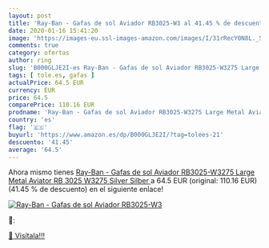```yaml
---
layout: post
title: 'Ray-Ban - Gafas de sol Aviador RB3025-W3 al 41.45 % de descuento'
date: 2020-01-16 15:41:20
image: 'https://images-eu.ssl-images-amazon.com/images/I/31rRecY0N8L._SL200_.jpg'
comments: true
category: ofertas
author: ring
slug: 'B000GLJE2I-es Ray-Ban - Gafas de sol Aviador RB3025-W3275 Large Metal...'
tags: [ tole.es, gafas ]
actualPrice: 64.5 EUR
currency: EUR
price: 64.5
comparePrice: 110.16 EUR
prodname: 'Ray-Ban - Gafas de sol Aviador RB3025-W3275 Large Metal Aviator RB 3025 W3275  Silver  Silber '
country: 'es'
flag: '🇪🇸'
buyurl: 'https://www.amazon.es/dp/B000GLJE2I/?tag=tolees-21'
descuento: '41.45'
average: '64.5'
---
```


Ahora mismo tienes [Ray-Ban - Gafas de sol Aviador RB3025-W3275 Large Metal Aviator RB 3025 W3275  Silver  Silber ](https://www.amazon.es/dp/B000GLJE2I/?tag=tolees-21) a 64.5 EUR (original: 110.16 EUR) (41.45 %  de descuento) en el siguiente enlace!

[![Ray-Ban - Gafas de sol Aviador RB3025-W3](https://images-eu.ssl-images-amazon.com/images/I/31rRecY0N8L._SL200_.jpg)](https://www.amazon.es/dp/B000GLJE2I/?tag=tolees-21)

🔎:


[🛒 Visítala!!!](https://www.amazon.es/dp/B000GLJE2I/?tag=tolees-21)
